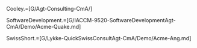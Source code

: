 Cooley.=[G/Agt-Consulting-CmA/]

SoftwareDevelopment.=[G/IACCM-9520-SoftwareDevelopmentAgt-CmA/Demo/Acme-Quake.md]

SwissShort.=[G/Lykke-QuickSwissConsultAgt-CmA/Demo/Acme-Ang.md]